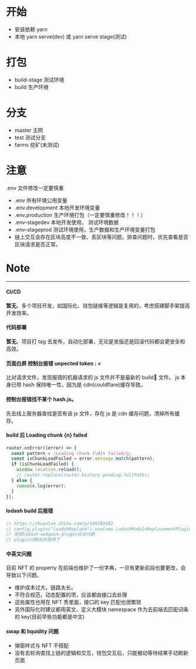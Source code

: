 # 开始

- 安装依赖 yarn
- 本地 yarn serve(dev) 或 yarn serve stage(测试)

# 打包

- bulid-stage 测试环境
- build 生产环境

# 分支

- master 主网
- test 测试分支
- farms 挖矿(未测试)

# 注意

.env 文件修改一定要慎重

- .env 所有环境公用变量
- .env.development 本地开发环境变量
- .env.production 生产环境打包（一定要慎重修改！！！）
- .env-stagedev 本地开发使用， 测试环境数据
- .env-stageprod 测试环境使用，生产数据和生产环境变量打包
- 链上交互会存在区块高度不一致、丢区块等问题。排查问题时，优先查看是否区块请求是否正常。

# Note

---

#### CI/CD

**暂无**。多个项目开发，如国际化、钱包链接等逻辑是复用的，考虑搭建脚手架提高开发效率。

#### 代码部署

**暂无**。项目打 tag 去发布，自动化部署，无论是发版还是回滚代码都会更安全和高效。

#### 页面白屏 控制台报错 unpected token : <

比对请求文件，发现报错的机器请求的 js 文件并不是最新的 build 文件。
js 本身已带 hash 保持唯一性，因为是 cdn(couldflare)缓存导致。

#### 控制台报错找不某个 hash.js。

先去线上服务器查找是否有该 js 文件，存在 js 是 cdn 缓存问题，清掉所有缓存。

#### build 后 Loading chunk {n} failed

```js
router.onError((error) => {
  const pattern = /Loading chunk (\d)+ failed/g;
  const isChunkLoadFailed = error.message.match(pattern);
  if (isChunkLoadFailed) {
    window.location.reload();
    // router.replace(router.history.pending.fullPath);
  } else {
    console.log(error);
  }
});
```

#### lodash build 后报错

```js
// https://zhuanlan.zhihu.com/p/349260482
// config.plugin("loadshReplace").use(new LodashModuleReplacementPlugin());
// 使用lodash-webpack-plugin会出问题
// plugin问题先别使用了
```

#### 中英文问题

目前 NFT 的 property 在前端也维护了一份字典，一旦有更新前段也要更改，会导致以下问题。

- 维护成本过大，链路太长。
- 不符合规范，动态配置的项，应该都由接口去处理
- 这些属性也用在 NFT 秀里面，接口的 key 匹配也很繁琐
- 另外国际化时建议都用英文、定义大模块 namespace 作为去前端去匹配词条的 key(目前早些功能都是中文)

#### swap 和 liquidity 问题

- 弹窗样式与 NFT 不搭配
- 没有去轮询查找上链的逻辑和交互，钱包交互后，只能被动等待结果手动刷新页面
